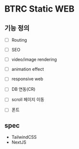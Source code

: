 # BTRC Static WEB

## 기능 정의

- [ ] Routing
- [ ] SEO
- [ ] video/image rendering
- [ ] animation effect
- [ ] responsive web
- [ ] DB 연동(CR)
- [ ] scroll 페이지 이동
- [ ] 폰트


## spec

- TailwindCSS
- NextJS